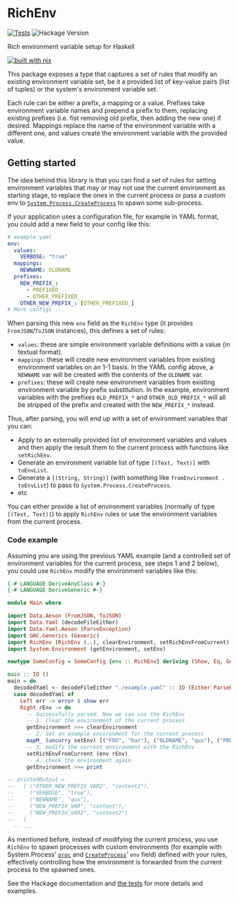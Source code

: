 # RichEnv

[![Tests](https://github.com/DavSanchez/richenv/actions/workflows/tests.yml/badge.svg)](https://github.com/DavSanchez/richenv/actions/workflows/tests.yml)
![Hackage Version](https://img.shields.io/hackage/v/:richenv?style=round-square&logo=haskell)
<!-- [![richenv on Stackage LTS](https://stackage.org/package/richenv/badge/lts)](https://stackage.org/lts/package/richenv)
[![richenv on Stackage Nightly](https://stackage.org/package/richenv/badge/nightly)](https://stackage.org/nightly/package/richenv)
[![nixpkgs unstable](https://img.shields.io/badge/nixpkgs-unstable-blue.svg?style=round-square&logo=NixOS&logoColor=white)](https://search.nixos.org/packages?size=1&show=richenv) -->

Rich environment variable setup for Haskell

[![built with nix](https://builtwithnix.org/badge.svg)](https://builtwithnix.org)

This package exposes a type that captures a set of rules that modify an existing environment variable set, be it a provided list of key-value pairs (list of tuples) or the system's environment variable set.

Each rule can be either a prefix, a mapping or a value. Prefixes take environment variable names and prepend a prefix to them, replacing existing prefixes (i.e. fist removing old prefix, then adding the new one) if desired. Mappings replace the name of the environment variable with a different one, and values create the environment variable with the provided value.

## Getting started

The idea behind this library is that you can find a set of rules for setting environment variables that may or may not use the current environment as starting stage, to replace the ones in the current process or pass a custom env to [`System.Process.CreateProcess`](https://hackage.haskell.org/package/process/docs/System-Process.html#t:CreateProcess) to spawn some sub-process.

If your application uses a configuration file, for example in YAML format, you could add a new field to your config like this:

```yaml
# example.yaml
env:
  values:
    VERBOSE: "true"
  mappings:
    NEWNAME: OLDNAME
  prefixes:
    NEW_PREFIX_:
      - PREFIXED_
      - OTHER_PREFIXED_
    OTHER_NEW_PREFIX_: [OTHER_PREFIXED_]
# More configs ...
```

When parsing this new `env` field as the `RichEnv` type (it provides `FromJSON`/`ToJSON` instances), this defines a set of rules:

- `values`: these are simple environment variable definitions with a value (in textual format).
- `mappings`: these will create new environment variables from existing environment variables on an 1-1 basis. In the YAML config above, a `NEWNAME` var will be created with the contents of the `OLDNAME` var.
- `prefixes`: these will create new environment variables from existing environment variable by prefix substitution. In the example, environment variables with the prefixes `OLD_PREFIX_*` and `OTHER_OLD_PREFIX_*` will all be stripped of the prefix and created with the `NEW_PREFIX_*` instead.

Thus, after parsing, you will end up with a set of environment variables that you can:

- Apply to an externally provided list of environment variables and values and then apply the result them to the current process with functions like `setRichEnv`.
- Generate an environment variable list of type `[(Text, Text)]` with `toEnvList`.
- Generate a `[(String, String)]` (with something like `fromEnvironment . toEnvList`) to pass to `System.Process.CreateProcess`.
- etc

You can either provide a list of environment variables (normally of type `[(Text, Text)]`) to apply `RichEnv` rules or use the environment variables from the current process.

### Code example

Assuming you are using the previous YAML example (and a controlled set of environment variables for the current process, see steps 1 and 2 below), you could use `RichEnv` modify the environment variables like this:

```haskell
{-# LANGUAGE DeriveAnyClass #-}
{-# LANGUAGE DeriveGeneric #-}

module Main where

import Data.Aeson (FromJSON, ToJSON)
import Data.Yaml (decodeFileEither)
import Data.Yaml.Aeson (ParseException)
import GHC.Generics (Generic)
import RichEnv (RichEnv (..), clearEnvironment, setRichEnvFromCurrent)
import System.Environment (getEnvironment, setEnv)

newtype SomeConfig = SomeConfig {env :: RichEnv} deriving (Show, Eq, Generic, FromJSON, ToJSON)

main :: IO ()
main = do
  decodedYaml <- decodeFileEither "./example.yaml" :: IO (Either ParseException SomeConfig)
  case decodedYaml of
    Left err -> error $ show err
    Right rEnv -> do
      -- Successfully parsed. Now we can use the RichEnv
      -- 1. clear the environment of the current process
      getEnvironment >>= clearEnvironment
      -- 2. Set an example environment for the current process
      mapM_ (uncurry setEnv) [("FOO", "bar"), ("OLDNAME", "qux"), ("PREFIXED_VAR", "content"), ("OTHER_PREFIXED_VAR2", "content2")]
      -- 3. modify the current environment with the RichEnv
      setRichEnvFromCurrent (env rEnv)
      -- 4. check the environment again
      getEnvironment >>= print

-- printedOutput =
--   [ ("OTHER_NEW_PREFIX_VAR2", "content2"),
--     ("VERBOSE", "true"),
--     ("NEWNAME", "qux"),
--     ("NEW_PREFIX_VAR", "content"),
--     ("NEW_PREFIX_VAR2", "content2")
--   ]
  -- ...
```

As mentioned before, instead of modifying the current process, you use `RichEnv` to spawn processes with custom environments (for example with System.Process' [`proc`](https://hackage.haskell.org/package/process/docs/System-Process.html#v:proc) and [`CreateProcess`](https://hackage.haskell.org/package/process/docs/System-Process.html#t:CreateProcess)' `env` field) defined with your rules, effectively controlling how the environment is forwarded from the current process to the spawned ones.

See the Hackage documentation and [the tests](./test/RichEnvSpec.hs) for more details and examples.
